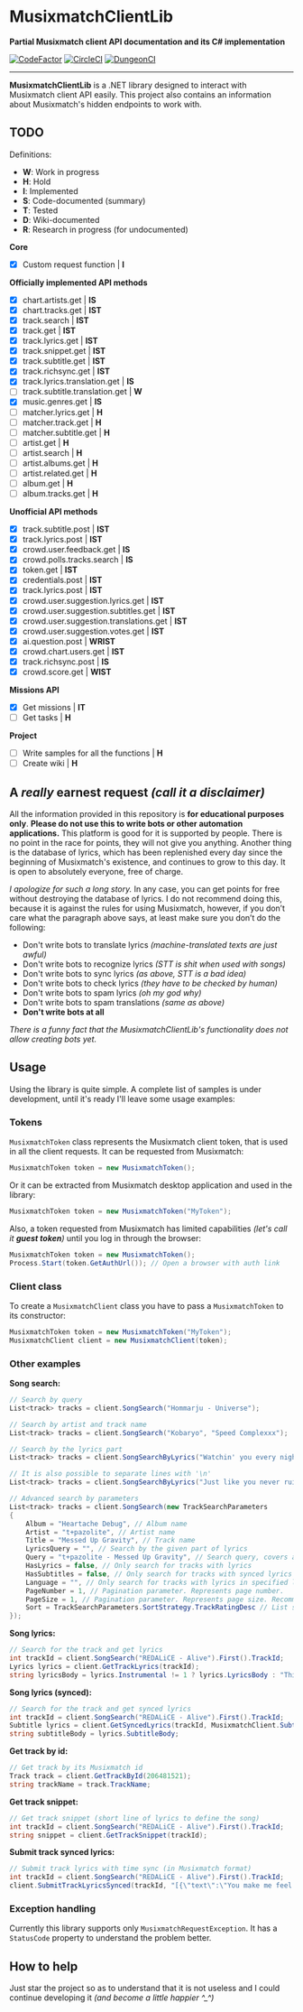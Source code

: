 # MusixmatchClientLib
**Partial Musixmatch client API documentation and its C# implementation**

[![CodeFactor](https://www.codefactor.io/repository/github/eimaen/musixmatchclientlib/badge?s=70546a2802f8bab8bf9f44f18eeff4177faa14e7)](https://www.codefactor.io/repository/github/eimaen/musixmatchclientlib)
[![CircleCI](https://circleci.com/gh/Eimaen/MusixmatchClientLib.svg?style=shield&circle-token=161ae5a56e3c9352df1ca627e1b8c09e0d63e32f)](https://app.circleci.com/pipelines/github/Eimaen/MusixmatchClientLib)
[![DungeonCI](https://img.shields.io/static/v1?label=dungeonci&message=slave&color=critical)](https://www.google.com/search?q=Van+Darkholme)

----

**MusixmatchClientLib** is a .NET library designed to interact with Musixmatch client API easily. This project also contains an information about Musixmatch's hidden endpoints to work with. 

## TODO
Definitions:
- **W**: Work in progress
- **H**: Hold
- **I**: Implemented
- **S**: Code-documented (summary)
- **T**: Tested
- **D**: Wiki-documented
- **R**: Research in progress (for undocumented)

**Core**
- [x] Custom request function | **I**

**Officially implemented API methods**
- [x] chart.artists.get | **IS**
- [x] chart.tracks.get | **IST**
- [x] track.search | **IST**
- [x] track.get | **IST**
- [x] track.lyrics.get | **IST**
- [x] track.snippet.get | **IST**
- [x] track.subtitle.get | **IST**
- [x] track.richsync.get | **IST**
- [x] track.lyrics.translation.get | **IS**
- [ ] track.subtitle.translation.get | **W**
- [x] music.genres.get | **IS**
- [ ] matcher.lyrics.get | **H**
- [ ] matcher.track.get | **H**
- [ ] matcher.subtitle.get | **H**
- [ ] artist.get | **H**
- [ ] artist.search | **H**
- [ ] artist.albums.get | **H**
- [ ] artist.related.get | **H**
- [ ] album.get | **H**
- [ ] album.tracks.get | **H**

**Unofficial API methods**
- [x] track.subtitle.post | **IST**
- [x] track.lyrics.post | **IST**
- [x] crowd.user.feedback.get | **IS**
- [x] crowd.polls.tracks.search | **IS**
- [x] token.get | **IST**
- [x] credentials.post | **IST**
- [x] track.lyrics.post | **IST**
- [x] crowd.user.suggestion.lyrics.get | **IST**
- [x] crowd.user.suggestion.subtitles.get | **IST**
- [x] crowd.user.suggestion.translations.get | **IST**
- [x] crowd.user.suggestion.votes.get | **IST**
- [x] ai.question.post | **WRIST**
- [x] crowd.chart.users.get | **IST**
- [x] track.richsync.post | **IS**
- [x] crowd.score.get | **WIST**

**Missions API**
- [x] Get missions | **IT**
- [ ] Get tasks | **H**

**Project**
- [ ] Write samples for all the functions | **H**
- [ ] Create wiki | **H**

## A *really* earnest request *(call it a disclaimer)*
All the information provided in this repository is **for educational purposes only**. 
**Please do not use this to write bots or other automation applications.** 
This platform is good for it is supported by people. 
There is no point in the race for points, they will not give you anything. 
Another thing is the database of lyrics, which has been replenished every day since the beginning of Musixmatch's existence, and continues to grow to this day. 
It is open to absolutely everyone, free of charge.

*I apologize for such a long story.*
In any case, you can get points for free without destroying the database of lyrics. 
I do not recommend doing this, because it is against the rules for using Musixmatch, 
however, if you don’t care what the paragraph above says, at least make sure you don’t do the following:
- Don't write bots to translate lyrics *(machine-translated texts are just awful)*
- Don't write bots to recognize lyrics *(STT is shit when used with songs)*
- Don't write bots to sync lyrics *(as above, STT is a bad idea)*
- Don't write bots to check lyrics *(they have to be checked by human)*
- Don't write bots to spam lyrics *(oh my god why)*
- Don't write bots to spam translations *(same as above)*
- **Don't write bots at all**

*There is a funny fact that the MusixmatchClientLib's functionality does not allow creating bots yet.*

## Usage
Using the library is quite simple. 
A complete list of samples is under development, until it's ready I'll leave some usage examples:

### Tokens
`MusixmatchToken` class represents the Musixmatch client token, that is used in all the client requests. 
It can be requested from Musixmatch:
```C#
MusixmatchToken token = new MusixmatchToken();
```
Or it can be extracted from Musixmatch desktop application and used in the library:
```C#
MusixmatchToken token = new MusixmatchToken("MyToken");
```

Also, a token requested from Musixmatch has limited capabilities *(let's call it ***guest token***)* until you log in through the browser:
```C#
MusixmatchToken token = new MusixmatchToken();
Process.Start(token.GetAuthUrl()); // Open a browser with auth link
```

### Client class
To create a `MusixmatchClient` class you have to pass a `MusixmatchToken` to its constructor:
```C#
MusixmatchToken token = new MusixmatchToken("MyToken");
MusixmatchClient client = new MusixmatchClient(token);
```

### Other examples
**Song search:**
```C#
// Search by query
List<track> tracks = client.SongSearch("Hommarju - Universe");

// Search by artist and track name
List<track> tracks = client.SongSearch("Kobaryo", "Speed Complexxx");

// Search by the lyrics part
List<track> tracks = client.SongSearchByLyrics("Watchin' you every night, to cast a small spell of fright"); 

// It is also possible to separate lines with '\n'
List<track> tracks = client.SongSearchByLyrics("Just like you never ruined my heart\nLike you never said the words"); 

// Advanced search by parameters
List<track> tracks = client.SongSearch(new TrackSearchParameters
{
    Album = "Heartache Debug", // Album name
    Artist = "t+pazolite", // Artist name
    Title = "Messed Up Gravity", // Track name
    LyricsQuery = "", // Search by the given part of lyrics
    Query = "t+pazolite - Messed Up Gravity", // Search query, covers all the search parameters above
    HasLyrics = false, // Only search for tracks with lyrics
    HasSubtitles = false, // Only search for tracks with synced lyrics
    Language = "", // Only search for tracks with lyrics in specified language
    PageNumber = 1, // Pagination parameter. Represents page number.
    PageSize = 1, // Pagination parameter. Represents page size. Recommended to set to 1 for one-track search.
    Sort = TrackSearchParameters.SortStrategy.TrackRatingDesc // List sorting strategy 
});
```

**Song lyrics:**
```C#
// Search for the track and get lyrics
int trackId = client.SongSearch("REDALiCE - Alive").First().TrackId;
Lyrics lyrics = client.GetTrackLyrics(trackId);
string lyricsBody = lyrics.Instrumental != 1 ? lyrics.LyricsBody : "This track is instrumental"; // lyrics.LyricsBody is null when the track is instrumental
```

**Song lyrics (synced):**
```C#
// Search for the track and get synced lyrics
int trackId = client.SongSearch("REDALiCE - Alive").First().TrackId;
Subtitle lyrics = client.GetSyncedLyrics(trackId, MusixmatchClient.SubtitleFormat.Lrc); // Throws ResourceNotFound if the track has no subtitles, check that first
string subtitleBody = lyrics.SubtitleBody;
```

**Get track by id:**
```C#
// Get track by its Musixmatch id
Track track = client.GetTrackById(206481521);
string trackName = track.TrackName;
```

**Get track snippet:**
```C#
// Get track snippet (short line of lyrics to define the song)
int trackId = client.SongSearch("REDALiCE - Alive").First().TrackId;
string snippet = client.GetTrackSnippet(trackId);
```

**Submit track synced lyrics:**
```C#
// Submit track lyrics with time sync (in Musixmatch format)
int trackId = client.SongSearch("REDALiCE - Alive").First().TrackId;
client.SubmitTrackLyricsSynced(trackId, "[{\"text\":\"You make me feel alive\",\"time\":{\"total\":17.33,\"minutes\":0,\"seconds\":17,\"hundredths\":33}}]");
```

### Exception handling
Currently this library supports only `MusixmatchRequestException`. It has a `StatusCode` property to understand the problem better.

## How to help
Just star the project so as to understand that it is not useless and I could continue developing it *(and become a little happier ^_^)*
